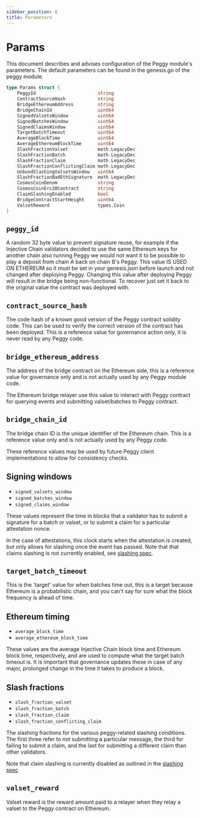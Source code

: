 ```yaml
---
sidebar_position: 8
title: Parameters
---
```


# Params

This document describes and advises configuration of the Peggy module's parameters. The default parameters can be found in the genesis.go of the peggy module.

```go
type Params struct {
	PeggyId                       string                                 
	ContractSourceHash            string                                 
	BridgeEthereumAddress         string                                 
	BridgeChainId                 uint64                                 
	SignedValsetsWindow           uint64                                 
	SignedBatchesWindow           uint64                                 
	SignedClaimsWindow            uint64                                 
	TargetBatchTimeout            uint64                                 
	AverageBlockTime              uint64                                 
	AverageEthereumBlockTime      uint64                                 
	SlashFractionValset           math.LegacyDec 
	SlashFractionBatch            math.LegacyDec 
	SlashFractionClaim            math.LegacyDec 
	SlashFractionConflictingClaim math.LegacyDec 
	UnbondSlashingValsetsWindow   uint64  
	SlashFractionBadEthSignature  math.LegacyDec 
	CosmosCoinDenom               string  
	CosmosCoinErc20Contract       string  
	ClaimSlashingEnabled          bool    
	BridgeContractStartHeight     uint64  
	ValsetReward                  types.Coin
}
```

## `peggy_id`

A random 32 byte value to prevent signature reuse, for example if the Injective Chain validators decided to use the same Ethereum keys for another chain also running Peggy we would not want it to be possible to play a deposit from chain A back on chain B's Peggy. This value IS USED ON ETHEREUM so it must be set in your genesis.json before launch and not changed after deploying Peggy. Changing this value after deploying Peggy will result in the bridge being non-functional. To recover just set it back to the original value the contract was deployed with.

## `contract_source_hash`

The code hash of a known good version of the Peggy contract solidity code. This can be used to verify the correct version of the contract has been deployed. This is a reference value for governance action only, it is never read by any Peggy code.

## `bridge_ethereum_address`

The address of the bridge contract on the Ethereum side, this is a reference value for governance only and is not actually used by any Peggy module code.

The Ethereum bridge relayer use this value to interact with Peggy contract for querying events and submitting valset/batches to Peggy contract.

## `bridge_chain_id`

The bridge chain ID is the unique identifier of the Ethereum chain. This is a reference value only and is not actually used by any Peggy code.

These reference values may be used by future Peggy client implementations to allow for consistency checks.

## Signing windows

* `signed_valsets_window`
* `signed_batches_window`
* `signed_claims_window`

These values represent the time in blocks that a validator has to submit a signature for a batch or valset, or to submit a claim for a particular attestation nonce.

In the case of attestations, this clock starts when the attestation is created, but only allows for slashing once the event has passed. Note that that claims slashing is not currently enabled, see [slashing spec](05\_slashing.md).

## `target_batch_timeout`

This is the 'target' value for when batches time out, this is a target because Ethereum is a probabilistic chain, and you can't say for sure what the block frequency is ahead of time.

## Ethereum timing

* `average_block_time`
* `average_ethereum_block_time`

These values are the average Injective Chain block time and Ethereum block time, respectively, and are used to compute what the target batch timeout is. It is important that governance updates these in case of any major, prolonged change in the time it takes to produce a block.

## Slash fractions

* `slash_fraction_valset`
* `slash_fraction_batch`
* `slash_fraction_claim`
* `slash_fraction_conflicting_claim`

The slashing fractions for the various peggy-related slashing conditions. The first three refer to not submitting a particular message, the third for failing to submit a claim, and the last for submitting a different claim than other validators.

Note that claim slashing is currently disabled as outlined in the [slashing spec](05\_slashing.md)

## `valset_reward`

Valset reward is the reward amount paid to a relayer when they relay a valset to the Peggy contract on Ethereum.
